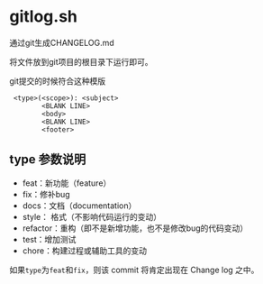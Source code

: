 # gitlog.sh
通过git生成CHANGELOG.md

将文件放到git项目的根目录下运行即可。

git提交的时候符合这种模版
```
 <type>(<scope>): <subject>
        <BLANK LINE>
        <body>
        <BLANK LINE>
        <footer>
```

## type 参数说明

- feat：新功能（feature）
- fix：修补bug
- docs：文档（documentation）
- style： 格式（不影响代码运行的变动）
- refactor：重构（即不是新增功能，也不是修改bug的代码变动）
- test：增加测试
- chore：构建过程或辅助工具的变动

如果`type`为`feat`和`fix`，则该 commit 将肯定出现在 Change log 之中。
